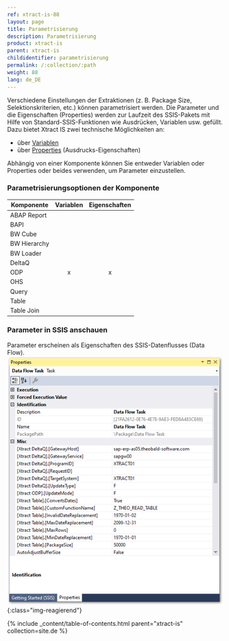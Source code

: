 ```yaml
---
ref: xtract-is-88
layout: page
title: Parametrisierung
description: Parametrisierung
product: xtract-is
parent: xtract-is
childidentifier: parametrisierung
permalink: /:collection/:path
weight: 88
lang: de_DE
---
```


Verschiedene Einstellungen der Extraktionen (z. B. Package Size, Selektionskriterien, etc.) können parametrisiert werden.
Die Parameter und die Eigenschaften (Properties) werden zur Laufzeit des SSIS-Pakets mit Hilfe von Standard-SSIS-Funktionen wie Ausdrücken, Variablen usw. gefüllt. 
Dazu bietet Xtract IS zwei technische Möglichkeiten an:
- über [Variablen](./parametrisierung-variablen)
- über [Properties](./parametrisierung-properties) (Ausdrucks-Eigenschaften)

Abhängig von einer Komponente können Sie entweder Variablen oder Properties oder beides verwenden, um Parameter einzustellen.

### Parametrisierungsoptionen der Komponente 

| Komponente   | Variablen | Eigenschaften |
|-------------|:-----:|:----:|
| ABAP Report |       |      | 
| BAPI        |       |      | 
| BW Cube     |       |      | 
| BW Hierarchy|       |      |
| BW Loader   |       |      |
| DeltaQ      |       |      |
| ODP         |   x    |   x   |
| OHS         |       |      |
| Query       |       |      |
| Table       |       |      |
| Table Join  |       |      |


### Parameter in SSIS anschauen
Parameter erscheinen als Eigenschaften des SSIS-Datenflusses (Data Flow). 
![Properties](/img/content/xis/properties.png){:class="img-reagierend"}

{% include _content/table-of-contents.html parent="xtract-is" collection=site.de %}